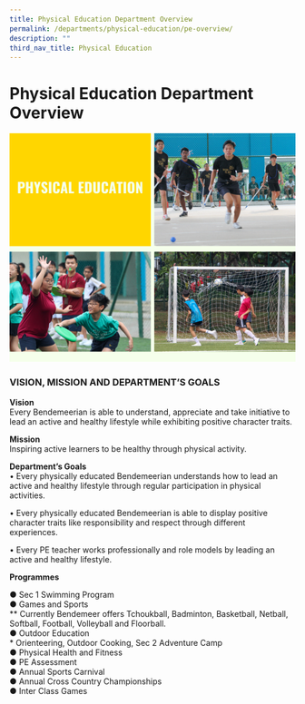 ```yaml
---
title: Physical Education Department Overview
permalink: /departments/physical-education/pe-overview/
description: ""
third_nav_title: Physical Education
---
```


# Physical Education Department Overview
![Physical Education Department Overview](/images/PE.png)

### VISION, MISSION AND DEPARTMENT’S GOALS

**Vision**
<br>
Every Bendemeerian is able to understand, appreciate and take initiative to lead an active and healthy lifestyle while exhibiting positive character traits.

**Mission**
<br>
Inspiring active learners to be healthy through physical activity.

**Department’s Goals**
<br>
• Every physically educated Bendemeerian understands how to lead an active and healthy lifestyle through regular participation in physical activities.

• Every physically educated Bendemeerian is able to display positive character traits like responsibility and respect through different experiences.

• Every PE teacher works professionally and role models by leading an active and healthy lifestyle.

**Programmes**

●	Sec 1 Swimming Program<br>
●	Games and Sports <br>** Currently Bendemeer offers Tchoukball, Badminton, Basketball, Netball, Softball, Football, Volleyball and Floorball.<br>
●	Outdoor Education <br>* Orienteering, Outdoor Cooking, Sec 2 Adventure Camp<br>
●	Physical Health and Fitness<br>
●	PE Assessment<br>
●	Annual Sports Carnival<br>
●	Annual Cross Country Championships<br>
●	Inter Class Games<br>